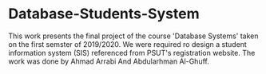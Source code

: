 # Database-Students-System
This work presents the final project of the course 'Database Systems' taken on the first semster of 2019/2020.
We were required ro design a student information system (SIS) referenced from PSUT's registration website.
The work was done by Ahmad Arrabi And Abdularhman Al-Ghuff.
